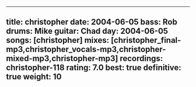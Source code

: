 
---
title: christopher
date: 2004-06-05
bass:	Rob
drums:	Mike
guitar:	Chad
day: 2004-06-05
songs: [christopher]
mixes: [christopher_final-mp3,christopher_vocals-mp3,christopher-mixed-mp3,christopher-mp3]
recordings: christopher-118
rating: 7.0
best: true
definitive: true
weight: 10
---
